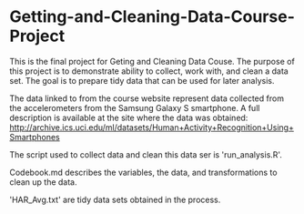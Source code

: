 # Getting-and-Cleaning-Data-Course-Project

  This is the final project for Geting and Cleaning Data Couse. The purpose of this project is to demonstrate ability to collect, work with, and clean a data set. The goal is to prepare tidy data that can be used for later analysis.
  
  The data linked to from the course website represent data collected from the accelerometers from the Samsung Galaxy S smartphone. A full description is available at the site where the data was obtained:
http://archive.ics.uci.edu/ml/datasets/Human+Activity+Recognition+Using+Smartphones 
  
  The script used to collect data and clean this data ser is 'run_analysis.R'.
  
  Codebook.md describes the variables, the data, and transformations to clean up the data.
  
  'HAR_Avg.txt' are tidy data sets obtained in the process.
